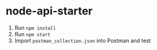 # node-api-starter

1. Run `npm install`
2. Run `npm start`
3. Import `postman_collection.json` into Postman and test